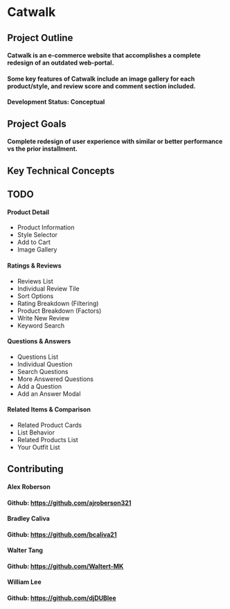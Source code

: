 # Catwalk

## Project Outline 
#### Catwalk is an e-commerce website that accomplishes a complete redesign of an outdated web-portal.
#### Some key features of Catwalk include an image gallery for each product/style, and review score and comment section included.
#### Development Status: Conceptual

## Project Goals
#### Complete redesign of user experience with similar or better performance vs the prior installment.

## Key Technical Concepts

## TODO
#### Product Detail
* Product Information
* Style Selector
* Add to Cart
* Image Gallery
#### Ratings & Reviews
* Reviews List
* Individual Review Tile
* Sort Options
* Rating Breakdown (Filtering)
* Product Breakdown (Factors)
* Write New Review
* Keyword Search
#### Questions & Answers
* Questions List
* Individual Question
* Search Questions
* More Answered Questions
* Add a Question
* Add an Answer Modal
#### Related Items & Comparison
* Related Product Cards
* List Behavior
* Related Products List
* Your Outfit List


## Contributing
#### Alex Roberson 
#### Github: https://github.com/ajroberson321

#### Bradley Caliva
#### Github: https://github.com/bcaliva21

#### Walter Tang
#### Github: https://github.com/Waltert-MK

#### William Lee
#### Github: https://github.com/djDUBlee
